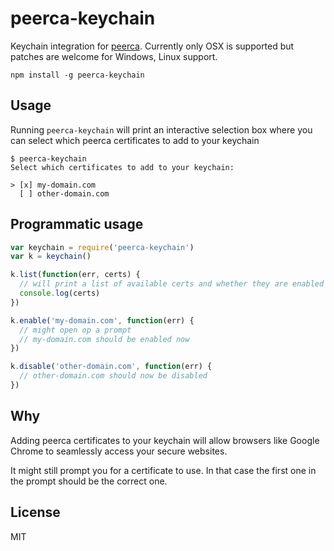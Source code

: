# peerca-keychain

Keychain integration for [peerca](https://github.com/substack/peerca).
Currently only OSX is supported but patches are welcome for Windows, Linux support.

```
npm install -g peerca-keychain
```

## Usage

Running `peerca-keychain` will print an interactive selection box where you can
select which peerca certificates to add to your keychain

```
$ peerca-keychain
Select which certificates to add to your keychain:

> [x] my-domain.com
  [ ] other-domain.com
```

## Programmatic usage

``` js
var keychain = require('peerca-keychain') 
var k = keychain()

k.list(function(err, certs) {
  // will print a list of available certs and whether they are enabled
  console.log(certs)
})

k.enable('my-domain.com', function(err) {
  // might open op a prompt
  // my-domain.com should be enabled now
})

k.disable('other-domain.com', function(err) {
  // other-domain.com should now be disabled
})
```

## Why

Adding peerca certificates to your keychain will allow browsers like Google Chrome
to seamlessly access your secure websites.

It might still prompt you for a certificate to use. In that case the first one in the
prompt should be the correct one.

## License

MIT
